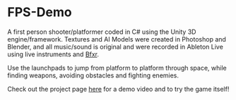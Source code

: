 # FPS-Demo

A first person shooter/platformer coded in C# using the Unity 3D engine/framework. Textures and AI Models were created in Photoshop and Blender, and all music/sound is original and were recorded in Ableton Live using live instruments and [Bfxr](http://www.bfxr.net/).

Use the launchpads to jump from platform to platform through space, while finding weapons, avoiding obstacles and fighting enemies.

Check out the project page [here](http://guarrana.github.io/html5/index.html) for a demo video and to try the game itself!

